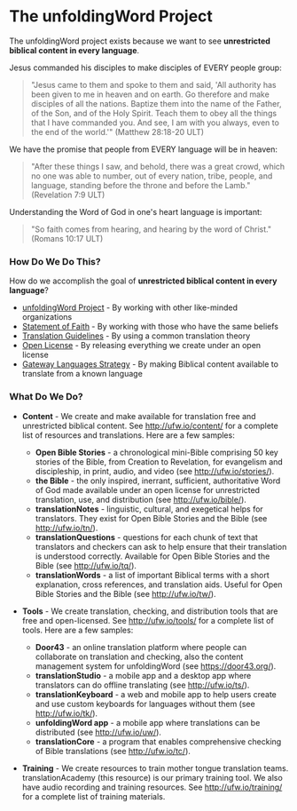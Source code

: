 # The unfoldingWord Project #

The unfoldingWord project exists because we want to see **unrestricted biblical content in every language**.

Jesus commanded his disciples to make disciples of EVERY people group:

>"Jesus came to them and spoke to them and said, 'All authority has been given to me in heaven and on earth. Go therefore and make disciples of all the nations. Baptize them into the name of the Father, of the Son, and of the Holy Spirit. Teach them to obey all the things that I have commanded you. And see, I am with you always, even to the end of the world.'" (Matthew 28:18-20 ULT)

We have the promise that people from EVERY language will be in heaven:

>"After these things I saw, and behold, there was a great crowd, which no one was able to number, out of every nation, tribe, people, and language, standing before the throne and before the Lamb." (Revelation 7:9 ULT)

Understanding the Word of God in one's heart language is important:

>"So faith comes from hearing, and hearing by the word of Christ." (Romans 10:17 ULT)

### How Do We Do This?

How do we accomplish the goal of **unrestricted biblical content in every language**?

* [unfoldingWord Project](https://unfoldingword.bible/) - By working with other like-minded organizations
* [Statement of Faith](../statement-of-faith/01.md) - By working with those who have the same beliefs
* [Translation Guidelines](../translation-guidelines/01.md) - By using a common translation theory
* [Open License](../open-license/01.md) - By releasing everything we create under an open license
* [Gateway Languages Strategy](../gl-strategy/01.md) - By making Biblical content available to translate from a known language

### What Do We Do?

* **Content** - We create and make available for translation free and unrestricted biblical content. See http://ufw.io/content/ for a complete list of resources and translations. Here are a few samples:
  * **Open Bible Stories** - a chronological mini-Bible comprising 50 key stories of the Bible, from Creation to Revelation, for evangelism and discipleship, in print, audio, and video (see http://ufw.io/stories/).
  * **the Bible** - the only inspired, inerrant, sufficient, authoritative Word of God made available under an open license for unrestricted translation, use, and distribution (see http://ufw.io/bible/).
  * **translationNotes** - linguistic, cultural, and exegetical helps for translators. They exist for Open Bible Stories and the Bible (see http://ufw.io/tn/).
  * **translationQuestions** - questions for each chunk of text that translators and checkers can ask to help ensure that their translation is understood correctly. Available for Open Bible Stories and the Bible (see http://ufw.io/tq/).
  * **translationWords** - a list of important Biblical terms with a short explanation, cross references, and translation aids. Useful for Open Bible Stories and the Bible (see http://ufw.io/tw/).

* **Tools** - We create translation, checking, and distribution tools that are free and open-licensed. See http://ufw.io/tools/ for a complete list of tools. Here are a few samples:
  * **Door43** - an online translation platform where people can collaborate on translation and checking, also the content management system for unfoldingWord (see https://door43.org/).
  * **translationStudio** - a mobile app and a desktop app where translators can do offline translating (see http://ufw.io/ts/).
  * **translationKeyboard** - a web and mobile app to help users create and use custom keyboards for languages without them (see http://ufw.io/tk/).
  * **unfoldingWord app** - a mobile app where translations can be distributed (see http://ufw.io/uw/).
  * **translationCore** - a program that enables comprehensive checking of Bible translations (see http://ufw.io/tc/).

* **Training** - We create resources to train mother tongue translation teams. translationAcademy (this resource) is our primary training tool. We also have audio recording and training resources. See http://ufw.io/training/ for a complete list of training materials.


